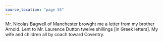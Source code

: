 ```yaml
---
source_location: "page 55"
---
```

Mr. Nicolas Bagwell of Manchester browght me a letter from my brother Arnold.
Lent to Mr. Laurence Dutton twelve shillings [in Greek letters]. My wife and
children all by coach toward Coventry.
